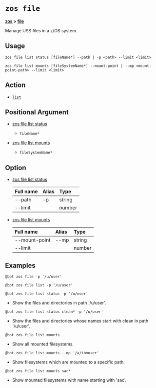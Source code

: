 # `zos file`

**[zos](.././zos-article.md) > [file](file-article.md)**

Manage USS files in a z/OS system. <!--file-description-->

## Usage

```zos file list status [fileName*] --path | -p <path> --limit <limit>```

```zos file list mounts [fileSystemName*] --mount-point | --mp <mount-point-path> --limit <limit>```

## Action

- [`list`](./list/list-article.md)

## Positional Argument

- [zos file list status](./list/zos-file-list-status.md#positional-arguments)

    - `fileName*`

- [zos file list mounts](./list/zos-file-list-mounts.md#positional-arguments)

    - `fileSystemName*`
## Option

- [zos file list status](./list/zos-file-list-status.md#options)

    | Full name  | Alias | Type |
    | :---- | :----  | :---- |
    | --path | -p | string |
    | --limit |  | number |

- [zos file list mounts](./list/zos-file-list-mounts.md#options)

    | Full name  | Alias | Type |
    | :---- | :----  | :---- |
    | --mount-point | --mp | string |
    | --limit |  | number |

## Examples

```
@bot zos file -p '/u/user'
```
```
@bot zos file list -p '/u/user'
```
```
@bot zos file list status -p '/u/user'
```
- Show the files and directories in path '/u/user'.

```
@bot zos file list status clean* -p '/u/user'
```
- Show the files and directories whose names start with clean in path '/u/user'.

```
@bot zos file list mounts
```
- Show all mounted filesystems.

```
@bot zos file list mounts --mp '/a/ibmuser'
```
- Show filesystems which are mounted to a specific path.

```
@bot zos file list mounts sac*
```
- Show mounted filesystems with name starting with 'sac'.